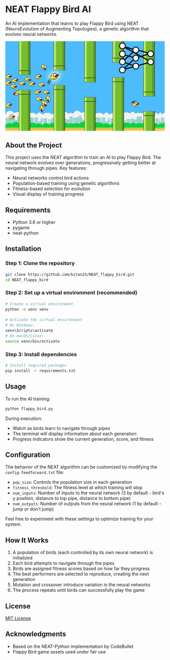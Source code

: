 # NEAT Flappy Bird AI

An AI implementation that learns to play Flappy Bird using NEAT (NeuroEvolution of Augmenting Topologies), a genetic algorithm that evolves neural networks.

![Flappy Bird AI](imgs/flappy_bird_readme_pic.jpg)

## About the Project

This project uses the NEAT algorithm to train an AI to play Flappy Bird. The neural network evolves over generations, progressively getting better at navigating through pipes. Key features:

- Neural networks control bird actions
- Population-based training using genetic algorithms
- Fitness-based selection for evolution
- Visual display of training progress

## Requirements

- Python 3.6 or higher
- pygame
- neat-python

## Installation

### Step 1: Clone the repository

```bash
git clone https://github.com/kitan23/NEAT_flappy_bird.git
cd NEAT_flappy_bird
```

### Step 2: Set up a virtual environment (recommended)

```bash
# Create a virtual environment
python -m venv venv

# Activate the virtual environment
# On Windows:
venv\Scripts\activate
# On macOS/Linux:
source venv/bin/activate
```

### Step 3: Install dependencies

```bash
# Install required packages
pip install -r requirements.txt
```

## Usage

To run the AI training:

```bash
python flappy_bird.py
```

During execution:
- Watch as birds learn to navigate through pipes
- The terminal will display information about each generation
- Progress indicators show the current generation, score, and fitness

## Configuration

The behavior of the NEAT algorithm can be customized by modifying the `config-feedforward.txt` file:

- `pop_size`: Controls the population size in each generation
- `fitness_threshold`: The fitness level at which training will stop
- `num_inputs`: Number of inputs to the neural network (3 by default - bird's y position, distance to top pipe, distance to bottom pipe)
- `num_outputs`: Number of outputs from the neural network (1 by default - jump or don't jump)

Feel free to experiment with these settings to optimize training for your system.

## How It Works

1. A population of birds (each controlled by its own neural network) is initialized
2. Each bird attempts to navigate through the pipes
3. Birds are assigned fitness scores based on how far they progress
4. The best performers are selected to reproduce, creating the next generation
5. Mutation and crossover introduce variation in the neural networks
6. The process repeats until birds can successfully play the game

## License

[MIT License](https://opensource.org/licenses/MIT)

## Acknowledgments

- Based on the NEAT-Python implementation by CodeBullet
- Flappy Bird game assets used under fair use

